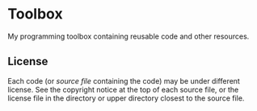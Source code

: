# Toolbox

My programming toolbox containing reusable code and other resources.

## License

Each code (or _source file_ containing the code) may be under different license.
See the copyright notice at the top of each source file,
or the license file in the directory or upper directory closest to the source file.
